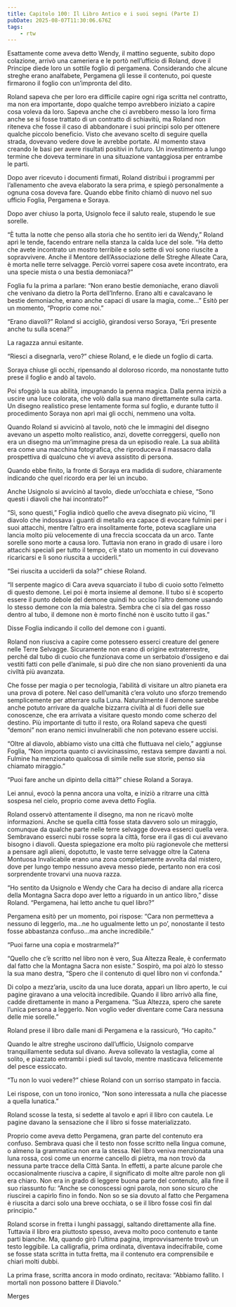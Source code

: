 ```yaml
---
title: Capitolo 100: Il Libro Antico e i suoi segni (Parte I)
pubDate: 2025-08-07T11:30:06.676Z
tags:
    - rtw
---
```







Esattamente come aveva detto Wendy, il mattino seguente, subito dopo colazione, arrivò una cameriera e le portò nell’ufficio di Roland, dove il Principe diede loro un sottile foglio di pergamena. Considerando che alcune streghe erano analfabete, Pergamena gli lesse il contenuto, poi queste firmarono il foglio con un’impronta del dito.






Roland sapeva che per loro era difficile capire ogni riga scritta nel contratto, ma non era importante, dopo qualche tempo avrebbero iniziato a capire cosa voleva da loro. Sapeva anche che ci avrebbero messo la loro firma anche se si fosse trattato di un contratto di schiavitù, ma Roland non riteneva che fosse il caso di abbandonare i suoi principi solo per ottenere qualche piccolo beneficio. Visto che avevano scelto di seguire quella strada, dovevano vedere dove le avrebbe portate. Al momento stava creando le basi per avere risultati positivi in futuro. Un investimento a lungo termine che doveva terminare in una situazione vantaggiosa per entrambe le parti.






Dopo aver ricevuto i documenti firmati, Roland distribuì i programmi per l’allenamento che aveva elaborato la sera prima, e spiegò personalmente a ognuna cosa doveva fare. Quando ebbe finito chiamò di nuovo nel suo ufficio Foglia, Pergamena e Soraya.






Dopo aver chiuso la porta, Usignolo fece il saluto reale, stupendo le sue sorelle.






“È tutta la notte che penso alla storia che ho sentito ieri da Wendy,” Roland aprì le tende, facendo entrare nella stanza la calda luce del sole. “Ha detto che avete incontrato un mostro terribile e solo sette di voi sono riuscite a sopravvivere.  Anche il Mentore dell’Associazione delle Streghe Alleate Cara, è morta nelle terre selvagge. Perciò vorrei sapere cosa avete incontrato, era una specie mista o una bestia demoniaca?”






Foglia fu la prima a parlare: “Non erano bestie demoniache, erano diavoli che venivano da dietro la Porta dell’Inferno. Erano alti e cavalcavano le bestie demoniache, erano anche capaci di usare la magia, come…” Esitò per un momento, “Proprio come noi.”






“Erano diavoli?” Roland si accigliò, girandosi verso Soraya, “Eri presente anche tu sulla scena?”






La ragazza annuì esitante.






“Riesci a disegnarla, vero?” chiese Roland, e le diede un foglio di carta.






Soraya chiuse gli occhi, ripensando al doloroso ricordo, ma nonostante tutto prese il foglio e andò al tavolo.






Poi sfoggiò la sua abilità, impugnando la penna magica. Dalla penna iniziò a uscire una luce colorata, che volò dalla sua mano direttamente sulla carta. Un disegno realistico prese lentamente  forma sul foglio, e durante tutto il procedimento Soraya non aprì mai gli occhi, nemmeno una volta.






Quando Roland si avvicinò al tavolo, notò che le immagini del disegno avevano un aspetto molto realistico, anzi, dovette correggersi, quello non era un disegno ma un’immagine presa da un episodio reale. La sua abilità era come una macchina fotografica, che riproduceva il massacro dalla prospettiva di qualcuno che vi aveva assistito di persona.






Quando ebbe finito, la fronte di Soraya era madida di sudore, chiaramente indicando che quel ricordo era per lei un incubo.






Anche Usignolo si avvicinò al tavolo, diede un’occhiata e chiese, “Sono questi i diavoli che hai incontrato?”






“Sì, sono questi,” Foglia indicò quello che aveva disegnato più vicino, “Il diavolo che indossava i guanti di metallo era capace di evocare fulmini per i suoi attacchi, mentre l’altro era insolitamente forte, poteva scagliare una lancia molto più velocemente di una freccia scoccata da un arco. Tante sorelle sono morte a causa loro. Tuttavia non erano in grado di usare i loro attacchi speciali per tutto il tempo, c’è stato un momento in cui dovevano ricaricarsi e lì sono riuscita a ucciderli.”






“Sei riuscita a ucciderli da sola?” chiese Roland.






“Il serpente magico di Cara aveva squarciato il tubo di cuoio sotto l’elmetto di questo demone. Lei poi è morta insieme al demone. Il tubo si è scoperto essere il punto debole del demone quindi ho ucciso l’altro demone usando lo stesso demone con la mia balestra. Sembra che ci sia del gas rosso dentro al tubo, il demone non è morto finché non è uscito tutto il gas.”


Disse Foglia indicando il collo del demone con i guanti.






Roland non riusciva a capire come potessero esserci creature del genere nelle Terre Selvagge. Sicuramente non erano di origine extraterrestre, perché dal tubo di cuoio che funzionava come un serbatoio d’ossigeno e dai vestiti fatti con pelle d’animale, si può dire che non siano provenienti da una civiltà più avanzata.






Che fosse per magia o per tecnologia, l’abilità di visitare un altro pianeta era una prova di potere. Nel caso dell’umanità c’era voluto uno sforzo tremendo semplicemente per atterrare sulla Luna. Naturalmente il demone sarebbe anche potuto arrivare da qualche bizzarra civiltà al di fuori delle sue conoscenze, che era arrivata a visitare questo mondo come scherzo del destino. Più importante di tutto il resto, ora Roland sapeva che questi “demoni” non erano nemici invulnerabili che non potevano essere uccisi.










“Oltre al diavolo, abbiamo visto una città che fluttuava nel cielo,” aggiunse Foglia, “Non importa quanto ci avvicinassimo, restava sempre davanti a noi. Fulmine ha menzionato qualcosa di simile nelle sue storie, penso sia chiamato miraggio.”






“Puoi fare anche un dipinto della città?” chiese Roland a Soraya.






Lei annuì, evocò la penna ancora una volta, e iniziò a ritrarre una città sospesa nel cielo, proprio come aveva detto Foglia.






Roland osservò attentamente il disegno, ma non ne ricavò molte informazioni. Anche se quella città fosse stata davvero solo un miraggio, comunque da qualche parte nelle terre selvagge doveva esserci quella vera. Sembravano esserci nubi rosse sopra la città, forse era il gas di cui avevano bisogno i diavoli. Questa spiegazione era molto più ragionevole che mettersi a pensare agli alieni, dopotutto, le vaste terre selvagge oltre la Catena Montuosa Invalicabile erano una zona completamente avvolta dal mistero, dove per lungo tempo nessuno aveva messo piede, pertanto non era così sorprendente trovarvi una nuova razza.






“Ho sentito da Usignolo e Wendy che Cara ha deciso di andare alla ricerca della Montagna Sacra dopo aver letto a riguardo in un antico libro,” disse Roland. “Pergamena, hai letto anche tu quel libro?”






Pergamena esitò per un momento, poi rispose: “Cara non permetteva a nessuno di leggerlo, ma…ne ho ugualmente letto un po’, nonostante il testo fosse abbastanza confuso…ma anche incredibile.”






“Puoi farne una copia e mostrarmela?”






“Quello che c’è scritto nel libro non è vero, Sua Altezza Reale, è confermato dal fatto che la Montagna Sacra non esiste.” Sospirò, ma poi alzò lo stesso la sua mano destra, “Spero che il contenuto di quel libro non vi confonda.”






Di colpo a mezz’aria, uscito da una luce dorata, apparì un libro aperto, le cui pagine giravano a una velocità incredibile. Quando il libro arrivò alla fine, cadde direttamente in mano a Pergamena. “Sua Altezza, spero che sarete l’unica persona a leggerlo. Non voglio veder diventare come Cara nessuna delle mie sorelle.”






Roland prese il libro dalle mani di Pergamena e la rassicurò, “Ho capito.”






Quando le altre streghe uscirono dall’ufficio, Usignolo comparve tranquillamente seduta sul divano. Aveva sollevato la vestaglia, come al solito, e piazzato entrambi i piedi sul tavolo, mentre masticava felicemente del pesce essiccato.






“Tu non lo vuoi vedere?” chiese Roland con un sorriso stampato in faccia.






Lei rispose, con un tono ironico, “Non sono interessata a nulla che piacesse a quella lunatica.”






Roland scosse la testa, si sedette al tavolo e aprì il libro con cautela. Le pagine davano la sensazione che il libro si fosse materializzato.






Proprio come aveva detto Pergamena, gran parte del contenuto era confuso. Sembrava quasi che il testo non fosse scritto nella lingua comune, o almeno la grammatica non era la stessa. Nel libro veniva menzionata una luna rossa, così come un enorme cancello di pietra, ma non trovò da nessuna parte tracce della Città Santa. In effetti, a parte alcune parole che occasionalmente riusciva a capire, il significato di molte altre parole non gli era chiaro. Non era in grado di leggere buona parte del contenuto, alla fine il suo riassunto fu: “Anche se conoscessi ogni parola, non sono sicuro che riuscirei a capirlo fino in fondo. Non so se sia dovuto al fatto che Pergamena è riuscita a darci solo una breve occhiata, o se il libro fosse così fin dal principio.”






Roland scorse in fretta i lunghi passaggi, saltando direttamente alla fine. Tuttavia il libro era piuttosto spesso, aveva molto poco contenuto e tante parti bianche. Ma, quando girò l’ultima pagina, improvvisamente trovò un testo leggibile. La calligrafia, prima ordinata, diventava indecifrabile, come se fosse stata scritta in tutta fretta, ma il contenuto era comprensibile e chiarì molti dubbi.






La prima frase, scritta ancora in modo ordinato, recitava: “Abbiamo fallito. I mortali non possono battere il Diavolo.”






Merges







